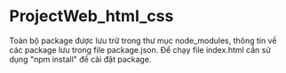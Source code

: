 # ProjectWeb_html_css
Toàn bộ package được lưu trữ trong thư mục node_modules, thông tin về các package lưu trong file package.json.
Để chạy file index.html cần sử dụng "npm install" đề cài đặt package.